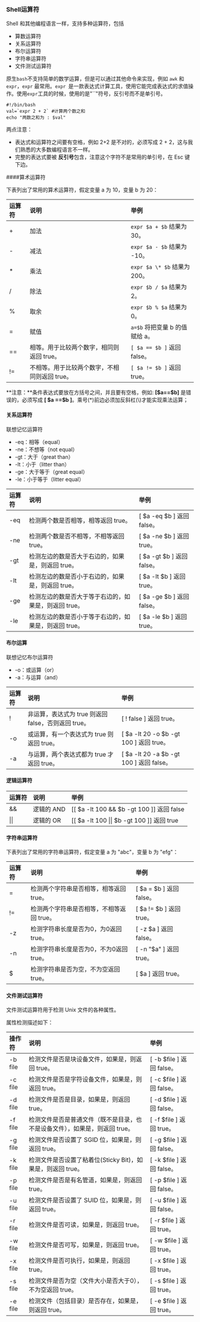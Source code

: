 ### Shell运算符

Shell 和其他编程语言一样，支持多种运算符，包括

- 算数运算符
- 关系运算符
- 布尔运算符
- 字符串运算符
- 文件测试运算符

原生`bash`不支持简单的数学运算，但是可以通过其他命令来实现，例如 `awk` 和 `expr`，`expr` 最常用。`expr `是一款表达式计算工具，使用它能完成表达式的求值操作。使用`expr`工具的时候，使用的是"``"符号，反引号而不是单引号。

```shell
#!/bin/bash
val=`expr 2 + 2` #计算两个数之和
echo "两数之和为 : $val"
```

两点注意：

- 表达式和运算符之间要有空格，例如 2+2 是不对的，必须写成 2 + 2，这与我们熟悉的大多数编程语言不一样。
- 完整的表达式要被 **反引号**包含，注意这个字符不是常用的单引号，在 Esc 键下边。

####算术运算符 

下表列出了常用的算术运算符，假定变量 a 为 10，变量 b 为 20：

| 运算符 | 说明                                          | 举例                           |
| :----- | :-------------------------------------------- | :----------------------------- |
| +      | 加法                                          | `expr $a + $b` 结果为 30。     |
| -      | 减法                                          | `expr $a - $b` 结果为 -10。    |
| *      | 乘法                                          | `expr $a \* $b` 结果为  200。  |
| /      | 除法                                          | `expr $b / $a` 结果为 2。      |
| %      | 取余                                          | `expr $b % $a` 结果为 0。      |
| =      | 赋值                                          | `a=$b` 将把变量 b 的值赋给 a。 |
| ==     | 相等。用于比较两个数字，相同则返回 true。     | `[ $a == $b ]` 返回 false。    |
| !=     | 不相等。用于比较两个数字，不相同则返回 true。 | `[ $a != $b ]` 返回 true。     |

**注意：**条件表达式要放在方括号之间，并且要有空格，例如: **[\$a==\$b]** 是错误的，必须写成 **[ \$a ==\$b ]**。乘号(*)前边必须加反斜杠(\\)才能实现乘法运算；

#### 关系运算符

联想记忆运算符

- -eq：相等（equal）
- -ne：不想等（not equal）
- -gt：大于（great than）
- -lt：小于（litter than）
- -ge：大于等于（great equal）
- -le：小于等于（litter equal）

| 运算符 | 说明                                                  | 举例                         |
| :----- | :---------------------------------------------------- | :--------------------------- |
| -eq    | 检测两个数是否相等，相等返回 true。                   | [ \$a -eq \$b ] 返回 false。 |
| -ne    | 检测两个数是否不相等，不相等返回 true。               | [ \$a -ne ​\$b ] 返回 true。  |
| -gt    | 检测左边的数是否大于右边的，如果是，则返回 true。     | [ \$a -gt ​\$b ] 返回 false。 |
| -lt    | 检测左边的数是否小于右边的，如果是，则返回 true。     | [ \$a -lt ​\$b ] 返回 true。  |
| -ge    | 检测左边的数是否大于等于右边的，如果是，则返回 true。 | [ \$a -ge ​\$b ] 返回 false。 |
| -le    | 检测左边的数是否小于等于右边的，如果是，则返回 true。 | [ \$a -le ​\$b ] 返回 true。  |

#### 布尔运算

联想记忆布尔运算符

- -o：或运算（or）
- -a：与运算（and）

| 运算符 | 说明                                                | 举例                                       |
| :----- | :-------------------------------------------------- | :----------------------------------------- |
| !      | 非运算，表达式为 true 则返回 false，否则返回 true。 | [ ! false ] 返回 true。                    |
| -o     | 或运算，有一个表达式为 true 则返回 true。           | [ \$a -lt 20 -o \$b -gt 100 ] 返回 true。  |
| -a     | 与运算，两个表达式都为 true 才返回 true。           | [ \$a -lt 20 -a ​\$b -gt 100 ] 返回 false。 |

#### 逻辑运算符

| 运算符 | 说明       | 举例                                         |
| :----- | :--------- | :------------------------------------------- |
| &&     | 逻辑的 AND | [[ \$a -lt 100 && \$b -gt 100 ]] 返回 false  |
| \|\|   | 逻辑的 OR  | [[ \$a -lt 100 \|\| \$b -gt 100 ]] 返回 true |

#### 字符串运算符

下表列出了常用的字符串运算符，假定变量 a 为 "abc"，变量 b 为 "efg"：

| 运算符 | 说明                                      | 举例                       |
| :----- | :---------------------------------------- | :------------------------- |
| =      | 检测两个字符串是否相等，相等返回 true。   | [ \$a = \$b ] 返回 false。 |
| !=     | 检测两个字符串是否相等，不相等返回 true。 | [ \$a != ​\$b ] 返回 true。 |
| -z     | 检测字符串长度是否为0，为0返回 true。     | [ -z \$a ] 返回 false。    |
| -n     | 检测字符串长度是否为0，不为0返回 true。   | [ -n "\$a" ] 返回 true。   |
| $      | 检测字符串是否为空，不为空返回 true。     | [ \$a ] 返回 true。        |

#### 文件测试运算符

文件测试运算符用于检测 Unix 文件的各种属性。

属性检测描述如下：

| 操作符  | 说明                                                         | 举例                      |
| :------ | :----------------------------------------------------------- | :------------------------ |
| -b file | 检测文件是否是块设备文件，如果是，则返回 true。              | [ -b $file ] 返回 false。 |
| -c file | 检测文件是否是字符设备文件，如果是，则返回 true。            | [ -c $file ] 返回 false。 |
| -d file | 检测文件是否是目录，如果是，则返回 true。                    | [ -d $file ] 返回 false。 |
| -f file | 检测文件是否是普通文件（既不是目录，也不是设备文件），如果是，则返回 true。 | [ -f $file ] 返回 true。  |
| -g file | 检测文件是否设置了 SGID 位，如果是，则返回 true。            | [ -g $file ] 返回 false。 |
| -k file | 检测文件是否设置了粘着位(Sticky Bit)，如果是，则返回 true。  | [ -k $file ] 返回 false。 |
| -p file | 检测文件是否是有名管道，如果是，则返回 true。                | [ -p $file ] 返回 false。 |
| -u file | 检测文件是否设置了 SUID 位，如果是，则返回 true。            | [ -u $file ] 返回 false。 |
| -r file | 检测文件是否可读，如果是，则返回 true。                      | [ -r $file ] 返回 true。  |
| -w file | 检测文件是否可写，如果是，则返回 true。                      | [ -w $file ] 返回 true。  |
| -x file | 检测文件是否可执行，如果是，则返回 true。                    | [ -x $file ] 返回 true。  |
| -s file | 检测文件是否为空（文件大小是否大于0），不为空返回 true。     | [ -s $file ] 返回 true。  |
| -e file | 检测文件（包括目录）是否存在，如果是，则返回 true。          | [ -e $file ] 返回 true。  |

